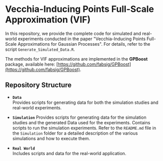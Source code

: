 # Vecchia-Inducing Points Full-Scale Approximation (VIF)

In this repository, we provide the complete code for simulated and real-world experiments conducted in the paper "Vecchia-Inducing Points Full-Scale Approximations for Gaussian Processes". For details, refer to the script ```Generate_Simulated_Data.R```.

The  methods for VIF approximations are implemented in the **GPBoost** package, available here: [https://github.com/fabsig/GPBoost](https://github.com/fabsig/GPBoost).

## Repository Structure

- **`Data`**  
  Provides scripts for generating data for both the simulation studies and real-world experiments.

- **`Simulation`**
  Provides scripts for generating data for the simulation studies and the generated Data used for the experiments.
  Contains scripts to run the simulation experiments. Refer to the `README.md` file in the `Simulation` folder for a detailed description of the various simulations and how to execute them.

- **`Real World`**  
  Includes scripts and data for the real-world application.


